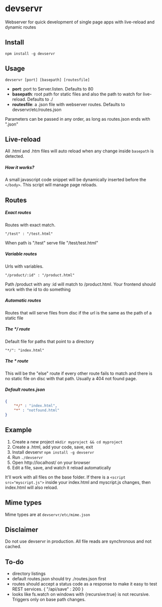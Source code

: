 # devservr

Webserver for quick development of single page apps with live-reload and
dynamic routes

## Install

    npm install -g devservr

## Usage

    devservr [port] [basepath] [routesfile]

- **port**: port to Server.listen. Defaults to 80
- **basepath**: root path for static files and also the path to watch for
live-reload. Defaults to ./
- **routesfile**: a .json file with webserver routes. Defaults to
devservr/etc/routes.json

Parameters can be passed in any order, as long as routes.json ends with ".json"


## Live-reload
All .html and .htm files will auto reload when any change inside `basepath`
is detected.

##### How it works?
A small javascript code snippet will be dynamically inserted before the
`</body>`. This script will manage page reloads.

## Routes

##### Exact routes
Routes with exact match.

    "/test" : "/test.html"

When path is "/test" serve file "/test/test.html"


##### Variable routes
Urls with variables.

    "/product/:id" : "/product.html"

Path /product with any :id will match to /product.html. Your frontend should
work with the id to do something


##### Automatic routes
Routes that will serve files from disc if the url is the same as the path of a
static file


##### The */ route
Default file for paths that point to a directory

    "*/": "index.html"


##### The * route
This will be the "else" route if every other route fails to match and there is
no static file on disc with that path. Usually a 404 not found page.


##### Default routes.json
```json
{
    "*/" : "index.html",
    "*" : "notfound.html"
}
```

## Example
1. Create a new project `mkdir myproject && cd myproject`
2. Create a .html, add your code, save, exit
3. Install devservr `npm install -g devservr`
4. Run `./devservr`
5. Open http://localhost/ on your browser
6. Edit a file, save, and watch it reload automatically

It'll work with all files on the base folder. If there is a
`<script src="myscript.js">` inside your index.html and myscript.js changes,
then index.html will also reload.

## Mime types
Mime types are at `devservr/etc/mime.json`

## Disclaimer
Do not use devservr in production. All file reads are synchronous and
not cached.

## To-do
- directory listings
- default routes.json should try ./routes.json first
- routes should accept a status code as a response to make it easy to test
REST services. { "/api/save" : 200 }
- looks like fs.watch on windows with {recursive:true} is not recursive.
Triggers only on base path changes.